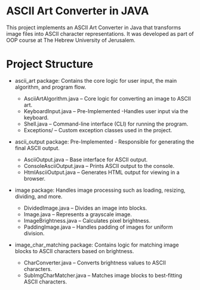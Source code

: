 # ASCII Art Converter in JAVA
This project implements an ASCII Art Converter in Java that transforms image files into ASCII character representations.
It was developed as part of OOP course at The Hebrew University of Jerusalem.

# Project Structure
- ascii_art package: Contains the core logic for user input, the main algorithm, and program flow.
  - AsciiArtAlgorithm.java – Core logic for converting an image to ASCII art.
  - KeyboardInput.java – Pre-Implemented -Handles user input via the keyboard.
  - Shell.java – Command-line interface (CLI) for running the program.
  - Exceptions/ – Custom exception classes used in the project.

- ascii_output package: Pre-Implemented - Responsible for generating the final ASCII output.
  - AsciiOutput.java – Base interface for ASCII output.
  - ConsoleAsciiOutput.java – Prints ASCII output to the console.
  - HtmlAsciiOutput.java – Generates HTML output for viewing in a browser.

- image package: Handles image processing such as loading, resizing, dividing, and more.
  - DividedImage.java – Divides an image into blocks.
  - Image.java – Represents a grayscale image.
  - ImageBrightness.java – Calculates pixel brightness.
  - PaddingImage.java – Handles padding of images for uniform division.

- image_char_matching package: Contains logic for matching image blocks to ASCII characters based on brightness.
  - CharConverter.java – Converts brightness values to ASCII characters.
  - SubImgCharMatcher.java – Matches image blocks to best-fitting ASCII characters.
